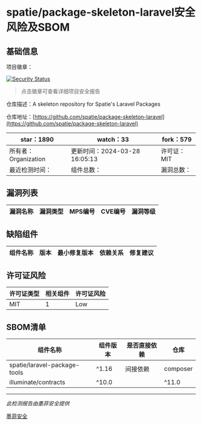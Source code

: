 # spatie/package-skeleton-laravel安全风险及SBOM

## 基础信息

项目徽章：

[![Security Status](https://www.murphysec.com/platform3/v31/badge/1779594705562992640.svg)](https://www.murphysec.com/console/report/1779594547353845760/1779594705562992640)

> 点击徽章可查看详细项目安全报告

仓库描述：A skeleton repository for Spatie's Laravel Packages

仓库地址：[https://github.com/spatie/package-skeleton-laravel](https://github.com/spatie/package-skeleton-laravel)

| star：1890 | watch：33 | fork：579 |
| ----------- | -------------- | ------------ |
| 所有者：Organization | 更新时间：2024-03-28 16:05:13 | 许可证：MIT |
| 最近检测时间： | 组件总数： | 漏洞总数： |




## 漏洞列表

| 漏洞名称 | 漏洞类型 | MPS编号 | CVE编号 | 漏洞等级 |
| ------- | ------ | ------- | ------ | ----- |





## 缺陷组件

| 组件名称 | 版本 | 最小修复版本 | 依赖关系 | 修复建议 |
| -------- | ---- | ------------ | -------- | -------- |





## 许可证风险

| 许可证类型 | 相关组件 | 许可证风险 |
| ---------- | -------- | ---------- |
|MIT|1|Low|




## SBOM清单

| 组件名称 | 组件版本 | 是否直接依赖 | 仓库 |
| -------- | -------- | ------------ | ---- |
|spatie/laravel-package-tools|^1.16|间接依赖|composer|
|illuminate/contracts|^10.0||^11.0|间接依赖|composer|


------

*此检测报告由墨菲安全提供*

[墨菲安全](www.murphysec.com)